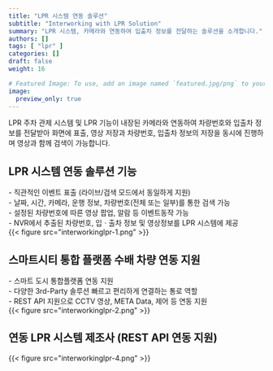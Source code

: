 ```yaml
---
title: "LPR 시스템 연동 솔루션"
subtitle: "Interworking with LPR Solution"
summary: "LPR 시스템, 카메라와 연동하여 입출차 정보를 전달하는 솔루션을 소개합니다."
authors: []
tags: [ "lpr" ]
categories: []
draft: false
weight: 16

# Featured Image: To use, add an image named `featured.jpg/png` to your page's folder.
image:
  preview_only: true
---
```


LPR 주차 관제 시스템 및 LPR 기능이 내장된 카메라와 연동하여 차량번호와 입출차 정보를 전달받아 화면에 표출, 영상 저장과 차량번호, 입출차 정보의 저장을 동시에 진행하며 영상과 함께 검색이 가능합니다.


## LPR 시스템 연동 솔루션 기능
<div class="container">
<div class="row">
<div class="col-12 col-sm-6">
- 직관적인 이벤트 표출 (라이브/검색 모드에서 동일하게 지원)<br>
- 날짜, 시간, 카메라, 운행 정보, 차량번호(전체 또는 일부)를 통한 검색 가능<br>
- 설정된 차량번호에 따른 영상 팝업, 알람 등 이벤트동작 가능<br>
- NVR에서 추출된 차량번호, 입ㆍ출차 정보 및 영상정보를 LPR 시스템에 제공 
</div>
<div class="col-12 col-sm-6">
{{< figure src="interworkinglpr-1.png" >}}
</div>
</div>
</div>


## 스마트시티 통합 플랫폼 수배 차량 연동 지원
<div class="container">
<div class="row">
<div class="col-12 col-sm-6">
- 스마트 도시 통합플랫폼 연동 지원<br>
- 다양한 3rd-Party  솔루션 빠르고 편리하게 연결하는 통로 역할<br>
- REST API 지원으로 CCTV 영상, META Data, 제어 등 연동 지원
</div>
<div class="col-12 col-sm-6">
{{< figure src="interworkinglpr-2.png" >}}
</div>
</div>
</div>

## 연동 LPR 시스템 제조사 (REST API 연동 지원)
{{< figure src="interworkinglpr-4.png" >}}